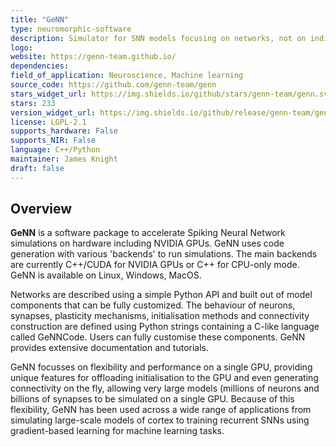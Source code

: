 ```yaml
---
title: "GeNN"
type: neuromorphic-software
description: Simulator for SNN models focusing on networks, not on individual neuron morphology. Optimised for accelerated simulations on computational backends including NVIDIA GPUs.
logo: 
website: https://genn-team.github.io/
dependencies: 
field_of_application: Neuroscience, Machine learning
source_code: https://github.com/genn-team/genn
stars_widget_url: https://img.shields.io/github/stars/genn-team/genn.svg?style=social
stars: 233
version_widget_url: https://img.shields.io/github/release/genn-team/genn.svg?label=github%20release
license: LGPL-2.1
supports_hardware: False
supports_NIR: False
language: C++/Python
maintainer: James Knight
draft: false
---
```


## Overview
**GeNN** is a software package to accelerate Spiking Neural Network simulations 
on hardware including NVIDIA GPUs. GeNN uses code generation with various 'backends' to run simulations. The main backends are currently C++/CUDA for NVIDIA GPUs or C++ for CPU-only mode. GeNN is available on Linux, Windows, MacOS.

Networks are described using a simple Python API and built out of model components that can be fully customized. The behaviour of neurons, synapses, plasticity mechanisms, initialisation methods and connectivity construction are defined using Python strings containing a C-like language called GeNNCode. Users can fully customise these components. GeNN provides extensive documentation and tutorials.

GeNN focusses on flexibility and performance on a single GPU, providing unique features for offloading initialisation to the GPU and even generating connectivity on the fly, allowing very large models (millions of neurons and billions of synapses to be simulated on a single GPU.
Because of this flexibility, GeNN has been used across a wide range of applications from simulating large-scale models of cortex to training recurrent SNNs using gradient-based learning for machine learning tasks.
